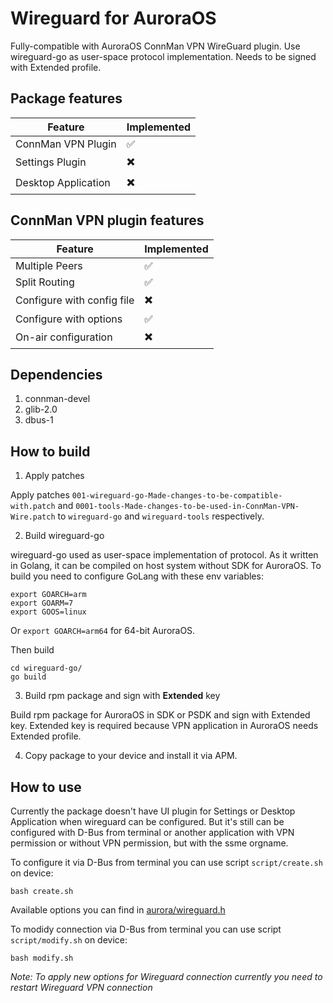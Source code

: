 # Wireguard for AuroraOS

Fully-compatible with AuroraOS ConnMan VPN WireGuard plugin. Use wireguard-go as user-space protocol implementation. Needs to be signed with Extended profile.

## Package features
|Feature|Implemented|
|-------|-----------|
|ConnMan VPN Plugin|:white_check_mark:|
|Settings Plugin|:heavy_multiplication_x:|
|Desktop Application|:heavy_multiplication_x:|

## ConnMan VPN plugin features
|Feature|Implemented|
|-------|-----------|
|Multiple Peers|:white_check_mark:|
|Split Routing|:white_check_mark:|
|Configure with config file|:heavy_multiplication_x:|
|Configure with options|:white_check_mark:|
|On-air configuration|:heavy_multiplication_x:|

## Dependencies
1. connman-devel
2. glib-2.0
3. dbus-1

## How to build
1. Apply patches 

Apply patches `001-wireguard-go-Made-changes-to-be-compatible-with.patch` and `0001-tools-Made-changes-to-be-used-in-ConnMan-VPN-Wire.patch` to
`wireguard-go` and `wireguard-tools` respectively.

2. Build wireguard-go

wireguard-go used as user-space implementation of protocol. As it written in Golang, it can be compiled on host system without SDK for AuroraOS.
To build you need to configure GoLang with these env variables:
```
export GOARCH=arm
export GOARM=7
export GOOS=linux
```
Or `export GOARCH=arm64` for 64-bit AuroraOS.

Then build 
```
cd wireguard-go/
go build
```

3. Build rpm package and sign with **Extended** key

Build rpm package for AuroraOS in SDK or PSDK and sign with Extended key. 
Extended key is required because VPN application in AuroraOS needs Extended profile.

4. Copy package to your device and install it via APM.

## How to use

Currently the package doesn't have UI plugin for Settings or Desktop Application when wireguard can be configured. But it's still can be configured with D-Bus from terminal or another application with VPN permission or without VPN permission, but with the ssme orgname.

To configure it via D-Bus from terminal you can use script `script/create.sh` on device:
```
bash create.sh
```

Available options you can find in [aurora/wireguard.h](https://github.com/fedyarov/aurora-wireguard-go/blob/main/aurora/wireguard.h)

To modidy connection via D-Bus from terminal you can use script `script/modify.sh` on device:
```
bash modify.sh
```

*Note: To apply new options for Wireguard connection currently you need to restart Wireguard VPN connection*
